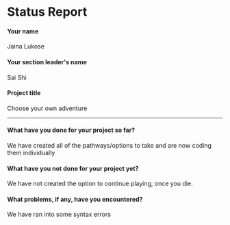 # Status Report

#### Your name

Jaina Lukose

#### Your section leader's name

Sai Shi

#### Project title

Choose your own adventure

***

#### What have you done for your project so far?

We have created all of the pathways/options to take and are now coding them individually

#### What have you not done for your project yet?

We have not created the option to continue playing, once you die.

#### What problems, if any, have you encountered?

We have ran into some syntax errors 
